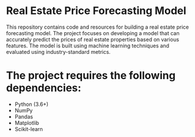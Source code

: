 # Real Estate Price Forecasting Model
This repository contains code and resources for building a real estate price forecasting model. The project focuses on developing a model that can accurately predict the prices of real estate properties based on various features. The model is built using machine learning techniques and evaluated using industry-standard metrics.

# The project requires the following dependencies:
- Python (3.6+)
- NumPy
- Pandas
- Matplotlib
- Scikit-learn
